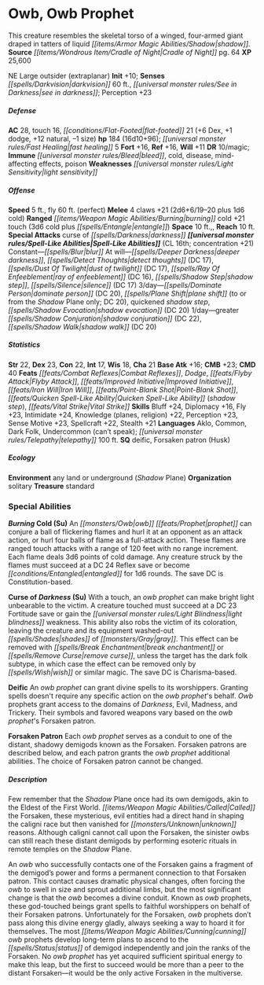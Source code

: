 ﻿---
cssclass: [monsters]

---

# Owb, Owb Prophet
This creature resembles the skeletal torso of a winged, four-armed giant draped in tatters of liquid _[[items/Armor Magic Abilities/Shadow|shadow]]_.
**Source** _[[items/Wondrous Item/Cradle of Night|Cradle of Night]]_ pg. 64
**XP** 25,600

NE Large outsider (extraplanar)
**Init** +10; **Senses** _[[spells/Darkvision|darkvision]]_ 60 ft., _[[universal monster rules/See in Darkness|see in darkness]]_; Perception +23

##### Defense

**AC** 28, touch 16, _[[conditions/Flat-Footed|flat-footed]]_ 21 (+6 Dex, +1 dodge, +12 natural, –1 size)
**hp** 184 (16d10+96); _[[universal monster rules/Fast Healing|fast healing]]_ 5
**Fort** +16, **Ref** +16, **Will** +11
**DR** 10/magic; **Immune** _[[universal monster rules/Bleed|bleed]]_, cold, disease, mind-affecting effects, poison
**Weaknesses** _[[universal monster rules/Light Sensitivity|light sensitivity]]_

##### Offense
**Speed** 5 ft., fly 60 ft. (perfect)
**Melee** 4 claws +21 (2d6+6/19–20 plus 1d6 cold)
**Ranged** _[[items/Weapon Magic Abilities/Burning|burning]]_ cold +21 touch (3d6 cold plus _[[spells/Entangle|entangle]]_)
**Space** 10 ft.,, **Reach** 10 ft.
**Special Attacks** curse of _[[spells/Darkness|darkness]]_
**_[[universal monster rules/Spell-Like Abilities|Spell-Like Abilities]]_** (CL 16th; concentration +21)
Constant—_[[spells/Blur|blur]]_ 
At will—_[[spells/Deeper Darkness|deeper darkness]]_, _[[spells/Detect Thoughts|detect thoughts]]_ (DC 17), _[[spells/Dust Of Twilight|dust of twilight]]_ (DC 17), _[[spells/Ray Of Enfeeblement|ray of enfeeblement]]_ (DC 16), _[[spells/Shadow Step|shadow step]]_, _[[spells/Silence|silence]]_ (DC 17) 
3/day—_[[spells/Dominate Person|dominate person]]_ (DC 20), _[[spells/Plane Shift|plane shift]]_ (to or from the _Shadow_ Plane only; DC 20), quickened _shadow step_, _[[spells/Shadow Evocation|shadow evocation]]_ (DC 20) 
1/day—greater _[[spells/Shadow Conjuration|shadow conjuration]]_ (DC 22), _[[spells/Shadow Walk|shadow walk]]_ (DC 20)

##### Statistics
**Str** 22, **Dex** 23, **Con** 22, **Int** 17, **Wis** 18, **Cha** 21
**Base Atk** +16; **CMB** +23; **CMD** 40
**Feats** _[[feats/Combat Reflexes|Combat Reflexes]]_, _Dodge_, _[[feats/Flyby Attack|Flyby Attack]]_, _[[feats/Improved Initiative|Improved Initiative]]_, _[[feats/Iron Will|Iron Will]]_, _[[feats/Point-Blank Shot|Point-Blank Shot]]_, _[[feats/Quicken Spell-Like Ability|Quicken Spell-Like Ability]]_ (_shadow step_), _[[feats/Vital Strike|Vital Strike]]_
**Skills** Bluff +24, Diplomacy +16, Fly +23, Intimidate +24, Knowledge (planes, religion) +22, Perception +23, Sense Motive +23, Spellcraft +22, Stealth +21
**Languages** Aklo, Common, Dark Folk, Undercommon (can’t speak); _[[universal monster rules/Telepathy|telepathy]]_ 100 ft.
**SQ** deific, Forsaken patron (Husk)

##### Ecology

**Environment** any land or underground (_Shadow_ Plane)
**Organization** solitary
**Treasure** standard

### Special Abilities

**_Burning_ Cold (Su)** An _[[monsters/Owb|owb]]_ _[[feats/Prophet|prophet]]_ can conjure a ball of flickering flames and hurl it at an opponent as an attack action, or hurl four balls of flame as a full-attack action. These flames are ranged touch attacks with a range of 120 feet with no range increment. Each flame deals 3d6 points of cold damage. Any creature struck by the flames must succeed at a DC 24 Reflex save or become _[[conditions/Entangled|entangled]]_ for 1d6 rounds. The save DC is Constitution-based.

**Curse of _Darkness_ (Su)** With a touch, an _owb_ _prophet_ can make bright light unbearable to the victim. A creature touched must succeed at a DC 23 Fortitude save or gain the _[[universal monster rules/Light Blindness|light blindness]]_ weakness. This ability also robs the victim of its coloration, leaving the creature and its equipment washed-out _[[spells/Shades|shades]]_ of _[[monsters/Gray|gray]]_. This effect can be removed with _[[spells/Break Enchantment|break enchantment]]_ or _[[spells/Remove Curse|remove curse]]_, unless the target has the dark folk subtype, in which case the effect can be removed only by _[[spells/Wish|wish]]_ or similar magic. The save DC is Charisma-based.

**Deific** An _owb_ _prophet_ can grant divine spells to its worshippers. Granting spells doesn't require any specific action on the _owb_ _prophet_'s behalf. _Owb_ prophets grant access to the domains of _Darkness_, Evil, Madness, and Trickery. Their symbols and favored weapons vary based on the _owb_ _prophet_'s Forsaken patron.

**Forsaken Patron** Each _owb_ _prophet_ serves as a conduit to one of the distant, shadowy demigods known as the Forsaken. Forsaken patrons are described below, and each patron grants the _owb_ _prophet_ additional abilities. The choice of Forsaken patron cannot be changed.

##### Description

Few remember that the _Shadow_ Plane once had its own demigods, akin to the Eldest of the First World. _[[items/Weapon Magic Abilities/Called|Called]]_ the Forsaken, these mysterious, evil entities had a direct hand in shaping the caligni race but then vanished for _[[monsters/Unknown|unknown]]_ reasons. Although caligni cannot call upon the Forsaken, the sinister owbs can still reach these distant demigods by performing esoteric rituals in remote temples on the _Shadow_ Plane.

An _owb_ who successfully contacts one of the Forsaken gains a fragment of the demigod’s power and forms a permanent connection to that Forsaken patron. This contact causes dramatic physical changes, often forcing the _owb_ to swell in size and sprout additional limbs, but the most significant change is that the _owb_ becomes a divine conduit. Known as _owb_ prophets, these god-touched beings grant spells to faithful worshippers on behalf of their Forsaken patrons. Unfortunately for the Forsaken, _owb_ prophets don’t pass along this divine energy gladly, always seeking a way to hoard it for themselves. The most _[[items/Weapon Magic Abilities/Cunning|cunning]]_ _owb_ prophets develop long-term plans to ascend to the _[[spells/Status|status]]_ of demigod independently and join the ranks of the Forsaken. No _owb_ _prophet_ has yet acquired sufficient spiritual energy to make this leap, but the first to succeed would be more than a peer to the distant Forsaken—it would be the only active Forsaken in the multiverse.
